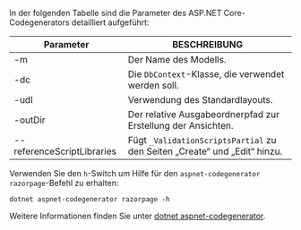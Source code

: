 <a name="codegenerator"></a> In der folgenden Tabelle sind die Parameter des ASP.NET Core-Codegenerators detailliert aufgeführt:

| Parameter               | BESCHREIBUNG|
| ----------------- | ------------ |
| -m  | Der Name des Modells. |
| -dc  | Die `DbContext`-Klasse, die verwendet werden soll. |
| -udl | Verwendung des Standardlayouts. |
| -outDir | Der relative Ausgabeordnerpfad zur Erstellung der Ansichten. |
| --referenceScriptLibraries | Fügt `_ValidationScriptsPartial` zu den Seiten „Create“ und „Edit“ hinzu. |

Verwenden Sie den `h`-Switch um Hilfe für den `aspnet-codegenerator razorpage`-Befehl zu erhalten:

```console
dotnet aspnet-codegenerator razorpage -h
```

Weitere Informationen finden Sie unter [dotnet aspnet-codegenerator](xref:fundamentals/tools/dotnet-aspnet-codegenerator). 
